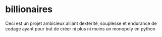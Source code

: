 # billionaires
Ceci est un projet ambicieux alliant dextérité, souplesse et endurance de codage ayant pour but de créer ni plus ni moins un monopoly en python
